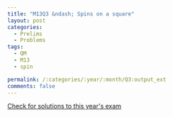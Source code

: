 ```yaml
---
title: "M13Q3 &ndash; Spins on a square"
layout: post
categories:
  - Prelims
  - Problems
tags:
  - QM
  - M13
  - spin

permalink: /:categories/:year/:month/Q3:output_ext
comments: false
---
```

<object data="2013M3Q.pdf" type="application/pdf" width="100%" height="500"></object>
<div class="message"><a href='https://princetonprelim.com/prelim/31/'>Check for solutions to this year's exam</a></div>